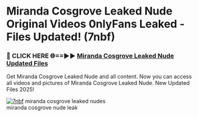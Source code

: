 # Miranda Cosgrove Leaked Nude Original Videos 0nlyFans Leaked - Files Updated! (7nbf)

<h3>🔴 CLICK HERE 🌐==►► <a href="https://tinyurl.com/4mcuefdz" rel="nofollow">Miranda Cosgrove Leaked Nude Updated Files</a></h3>

Get Miranda Cosgrove Leaked Nude and all content. Now you can access all videos and pictures of Miranda Cosgrove Leaked Nude. New Updated Files 2025!

[![7nbf](https://i.imgur.com/StAQSOY.gif)](https://tinyurl.com/4mcuefdz)
miranda cosgrove leaked nudes<br>
miranda cosgrove nude leak